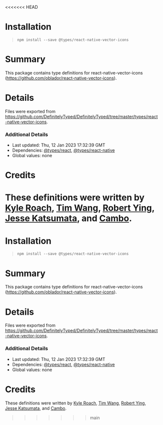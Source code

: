 <<<<<<< HEAD
# Installation
> `npm install --save @types/react-native-vector-icons`

# Summary
This package contains type definitions for react-native-vector-icons (https://github.com/oblador/react-native-vector-icons).

# Details
Files were exported from https://github.com/DefinitelyTyped/DefinitelyTyped/tree/master/types/react-native-vector-icons.

### Additional Details
 * Last updated: Thu, 12 Jan 2023 17:32:39 GMT
 * Dependencies: [@types/react](https://npmjs.com/package/@types/react), [@types/react-native](https://npmjs.com/package/@types/react-native)
 * Global values: none

# Credits
These definitions were written by [Kyle Roach](https://github.com/iRoachie), [Tim Wang](https://github.com/timwangdev), [Robert Ying](https://github.com/robertying), [Jesse Katsumata](https://github.com/Naturalclar), and [Cambo](https://github.com/indentedspace).
=======
# Installation
> `npm install --save @types/react-native-vector-icons`

# Summary
This package contains type definitions for react-native-vector-icons (https://github.com/oblador/react-native-vector-icons).

# Details
Files were exported from https://github.com/DefinitelyTyped/DefinitelyTyped/tree/master/types/react-native-vector-icons.

### Additional Details
 * Last updated: Thu, 12 Jan 2023 17:32:39 GMT
 * Dependencies: [@types/react](https://npmjs.com/package/@types/react), [@types/react-native](https://npmjs.com/package/@types/react-native)
 * Global values: none

# Credits
These definitions were written by [Kyle Roach](https://github.com/iRoachie), [Tim Wang](https://github.com/timwangdev), [Robert Ying](https://github.com/robertying), [Jesse Katsumata](https://github.com/Naturalclar), and [Cambo](https://github.com/indentedspace).
>>>>>>> main
